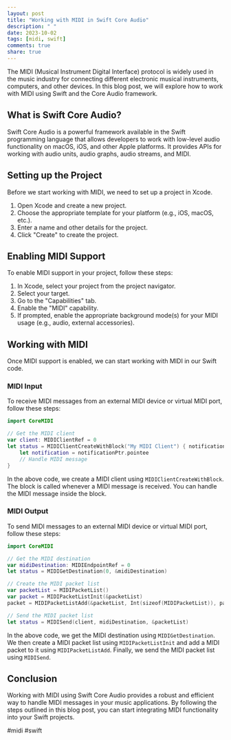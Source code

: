 ```yaml
---
layout: post
title: "Working with MIDI in Swift Core Audio"
description: " "
date: 2023-10-02
tags: [midi, swift]
comments: true
share: true
---
```


The MIDI (Musical Instrument Digital Interface) protocol is widely used in the music industry for connecting different electronic musical instruments, computers, and other devices. In this blog post, we will explore how to work with MIDI using Swift and the Core Audio framework.

## What is Swift Core Audio?

Swift Core Audio is a powerful framework available in the Swift programming language that allows developers to work with low-level audio functionality on macOS, iOS, and other Apple platforms. It provides APIs for working with audio units, audio graphs, audio streams, and MIDI.

## Setting up the Project

Before we start working with MIDI, we need to set up a project in Xcode.

1. Open Xcode and create a new project.
2. Choose the appropriate template for your platform (e.g., iOS, macOS, etc.).
3. Enter a name and other details for the project.
4. Click "Create" to create the project.

## Enabling MIDI Support

To enable MIDI support in your project, follow these steps:

1. In Xcode, select your project from the project navigator.
2. Select your target.
3. Go to the "Capabilities" tab.
4. Enable the "MIDI" capability.
5. If prompted, enable the appropriate background mode(s) for your MIDI usage (e.g., audio, external accessories).

## Working with MIDI

Once MIDI support is enabled, we can start working with MIDI in our Swift code.

### MIDI Input

To receive MIDI messages from an external MIDI device or virtual MIDI port, follow these steps:

```swift
import CoreMIDI

// Get the MIDI client
var client: MIDIClientRef = 0
let status = MIDIClientCreateWithBlock("My MIDI Client") { notificationPtr in
    let notification = notificationPtr.pointee
    // Handle MIDI message
}
```

In the above code, we create a MIDI client using `MIDIClientCreateWithBlock`. The block is called whenever a MIDI message is received. You can handle the MIDI message inside the block.

### MIDI Output

To send MIDI messages to an external MIDI device or virtual MIDI port, follow these steps:

```swift
import CoreMIDI

// Get the MIDI destination
var midiDestination: MIDIEndpointRef = 0
let status = MIDIGetDestination(0, &midiDestination)

// Create the MIDI packet list
var packetList = MIDIPacketList()
var packet = MIDIPacketListInit(&packetList)
packet = MIDIPacketListAdd(&packetList, Int(sizeof(MIDIPacketList)), packet, 0, 3, [0x90, 60, 127])

// Send the MIDI packet list
let status = MIDISend(client, midiDestination, &packetList)
```

In the above code, we get the MIDI destination using `MIDIGetDestination`. We then create a MIDI packet list using `MIDIPacketListInit` and add a MIDI packet to it using `MIDIPacketListAdd`. Finally, we send the MIDI packet list using `MIDISend`.

## Conclusion

Working with MIDI using Swift Core Audio provides a robust and efficient way to handle MIDI messages in your music applications. By following the steps outlined in this blog post, you can start integrating MIDI functionality into your Swift projects.

#midi #swift